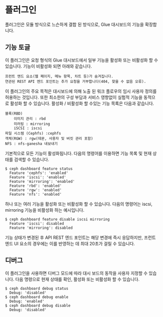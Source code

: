 # 플러그인
플러그인은 모듈 방식으로 느슨하게 결합 된 방식으로, Glue 대시보드의 기능을 확장합니다.

## 기능 토글
이 플러그인은 요청 형식의 Glue 대시보드에서 일부 기능을 활성화 또는 비활성화 할 수 있습니다.
기능이 비활성화 되면 아래와 같습니다.
```
프런트 엔드 요소(웹 페이지, 메뉴 항목, 차트 등)가 숨겨집니다.
연관된 REST API 엔드 포인트는 추가 요청을 거부합니다(404, 찾을 수 없음 오류).
```
이 플러그인의 주요 목적은 대시보드에 의해 노출 된 워크 플로우의 임시 사용자 정의를 허용하는 것입니다. 또한 최소한의 구성 부담과 서비스 영향없이 실험적 기능을 동적으로 활성화 할 수 있습니다.
활성화 / 비활성화 할 수있는 기능 목록은 다음과 같습니다.
```
블록(RBD)
    이미지 관리 : rbd
    미러링 : mirroring
    iSCSI : iscsi
파일 시스템 (Cephfs) :cephfs
객체(RGW) : rgw(데몬, 사용자 및 버킷 관리 포함)
NFS : nfs-ganesha 내보내기
```
기본적으로 모든 기능이 활성화됩니다.
다음의 명령어를 이용하면 기능 목록 및 현재 상태를 검색할 수 있습니다.
```
$ ceph dashboard feature status
  Feature 'cephfs': 'enabled'
  Feature 'iscsi': 'enabled'
  Feature 'mirroring': 'enabled'
  Feature 'rbd': 'enabled'
  Feature 'rgw': 'enabled'
  Feature 'nfs': 'enabled'
```
하나 또는 여러 기능을 활성화 또는 비활성화 할 수 있습니다. 다음의 명령어는 iscsi, mirroring 기능을 비활성화 하는 예시입니다.
```
$ ceph dashboard feature disable iscsi mirroring
  Feature 'iscsi': disabled
  Feature 'mirroring': disabled
```
기능 상태가 변경된 후 API REST 엔드 포인트는 해당 변경에 즉시 응답하지만, 프런트 엔드 UI 요소의 경우에는 이를 반영하는 데 최대 20초가 걸릴 수 있습니다.

## 디버그
이 플러그인을 사용하면 디버그 모드에 따라 대시 보드의 동작을 사용자 지정할 수 있습니다. 다음 명령으로 현재 상태를 확인, 활성화 또는 비활성화 할 수 있습니다.
```
$ ceph dashboard debug status
  Debug: 'disabled'
$ ceph dashboard debug enable
  Debug: 'enabled'
$ ceph dashboard debug disable
  Debug: 'disabled'
```